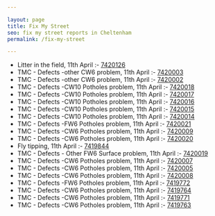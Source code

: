 ```yaml
---

layout: page
title: Fix My Street
seo: fix my street reports in Cheltenham
permalink: /fix-my-street

---
```


<!-- fix_marker starts -->

- Litter in the field, 11th April :- [7420126](https://www.fixmystreet.com/report/7420126)
- TMC - Defects -other CW6 problem, 11th April :- [7420003](https://www.fixmystreet.com/report/7420003)
- TMC - Defects -other CW6 problem, 11th April :- [7420002](https://www.fixmystreet.com/report/7420002)
- TMC - Defects -CW10 Potholes problem, 11th April :- [7420018](https://www.fixmystreet.com/report/7420018)
- TMC - Defects -CW10 Potholes problem, 11th April :- [7420017](https://www.fixmystreet.com/report/7420017)
- TMC - Defects -CW10 Potholes problem, 11th April :- [7420016](https://www.fixmystreet.com/report/7420016)
- TMC - Defects -CW10 Potholes problem, 11th April :- [7420015](https://www.fixmystreet.com/report/7420015)
- TMC - Defects -CW10 Potholes problem, 11th April :- [7420014](https://www.fixmystreet.com/report/7420014)
- TMC - Defects -FW6 Potholes problem, 11th April :- [7420021](https://www.fixmystreet.com/report/7420021)
- TMC - Defects -CW6 Potholes  problem, 11th April :- [7420009](https://www.fixmystreet.com/report/7420009)
- TMC - Defects -CW6 Potholes  problem, 11th April :- [7420020](https://www.fixmystreet.com/report/7420020)
- Fly tipping, 11th April :- [7419844](https://www.fixmystreet.com/report/7419844)
- TMC - Defects - Other FW6  Surface problem, 11th April :- [7420019](https://www.fixmystreet.com/report/7420019)
- TMC - Defects -CW6 Potholes  problem, 11th April :- [7420007](https://www.fixmystreet.com/report/7420007)
- TMC - Defects -CW6 Potholes  problem, 11th April :- [7420005](https://www.fixmystreet.com/report/7420005)
- TMC - Defects -CW6 Potholes  problem, 11th April :- [7420008](https://www.fixmystreet.com/report/7420008)
- TMC - Defects -FW6 Potholes problem, 11th April :- [7419772](https://www.fixmystreet.com/report/7419772)
- TMC - Defects -CW6 Potholes  problem, 11th April :- [7419764](https://www.fixmystreet.com/report/7419764)
- TMC - Defects -CW6 Potholes  problem, 11th April :- [7419771](https://www.fixmystreet.com/report/7419771)
- TMC - Defects -CW6 Potholes  problem, 11th April :- [7419763](https://www.fixmystreet.com/report/7419763)

<!-- fix_marker ends -->
